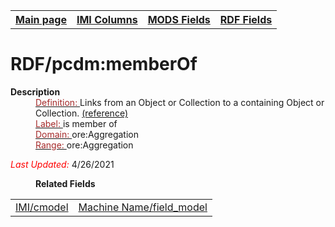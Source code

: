<!DOCTYPE html>
<html>

<body>
<table style="width:100%">
  <tr>
    <th><a href="index.md">Main page</a></th>
	<th><a href="IMI.md">IMI Columns</a></th>
    <th><a href="MODS.md">MODS Fields</a></th>
    <th><a href="RDF.md">RDF Fields</a></th>
  </tr>
</table>



<h1>RDF/pcdm:memberOf</h1>
<dl>
  <dt><b>Description</b></dt>
  <dd><ins><font color="brown">Definition: </font></ins>Links from an Object or Collection to a containing Object or Collection.
<a href="http://pcdm.org/models#memberOf
">(reference)</a></dd>
  <dd><ins><font color="brown">Label: </font></ins> is member of</dd>
  <dd><ins><font color="brown">Domain: </font></ins> ore:Aggregation</dd>
  <dd><ins><font color="brown">Range: </font></ins> ore:Aggregation</dd>
</dl>
	<p><font color="red"><i>Last Updated: </i></font>4/26/2021</p>
<dl>
	<dd><b>Related Fields</b></dd>
		<table>
			<td><a href="cmodel.md">IMI/cmodel</a></td>
			<td><a href="workbench_field_member_of.md">Machine Name/field_model</a></td>
		</table>
</dl>
</body>
</html>